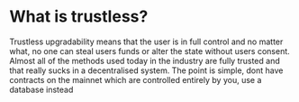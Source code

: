 # What is trustless?

Trustless upgradability means that the user is in full control and no matter what, no one can steal users funds or alter the state without users consent. Almost all of the methods used today in the industry are fully trusted and that really sucks in a decentralised system. The point is simple, dont have contracts on the mainnet which are controlled entirely by you, use a database instead

